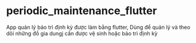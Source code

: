 # periodic_maintenance_flutter
App quản lý bảo trì định kỳ được làm bằng flutter, Dùng để quản lý và theo dõi những đồ gia dungj cần được vệ sinh hoặc bảo trì định kỳ
